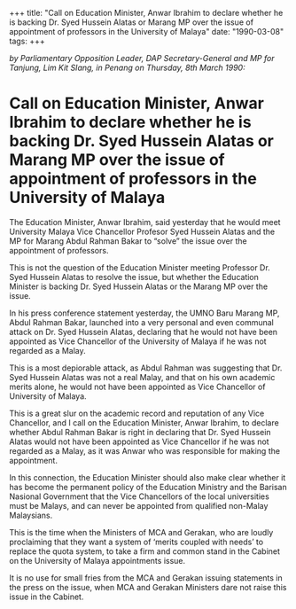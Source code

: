 +++ 
title: "Call on Education Minister, Anwar Ibrahim to declare whether he is backing Dr. Syed Hussein Alatas or Marang MP over the issue of appointment of professors in the University of Malaya"
date: "1990-03-08"
tags:
+++

_by Parliamentary Opposition Leader, DAP Secretary-General and MP for Tanjung, Lim Kit SIang, in Penang on Thursday, 8th March 1990:_

# Call on Education Minister, Anwar Ibrahim to declare whether he is backing Dr. Syed Hussein Alatas or Marang MP over the issue of appointment of professors in the University of Malaya

The Education Minister, Anwar Ibrahim, said yesterday that he would meet University Malaya Vice Chancellor Profesor Syed Hussein Alatas and the MP for Marang Abdul Rahman Bakar to “solve” the issue over the appointment of professors.</u>

This is not the question of the Education Minister meeting Professor Dr. Syed Hussein Alatas to resolve the issue, but whether the Education Minister is backing Dr. Syed Hussein Alatas or the Marang MP over the issue.

In his press conference statement yesterday, the UMNO Baru Marang MP, Abdul Rahman Bakar, launched into a very personal and even communal attack on Dr. Syed Hussein Alatas, declaring that he would not have been appointed as Vice Chancellor of the University of Malaya if he was not regarded as a Malay.

This is a most depiorable attack, as Abdul Rahman was suggesting that Dr. Syed Hussein Alatas was not a real Malay, and that on his own academic merits alone, he would not have been appointed as Vice Chancellor of University of Malaya.

This is a great slur on the academic record and reputation of any Vice Chancellor, and I call on the Education Minister, Anwar Ibrahim, to declare whether Abdul Rahman Bakar is right in declaring that Dr. Syed Hussein Alatas would not have been appointed as Vice Chancellor if he was not regarded as a Malay, as it was Anwar who was responsible for making the appointment.

In this connection, the Education Minister should also make clear whether it has become the permanent policy of the Education Ministry and the Barisan Nasional Government that the Vice Chancellors of the local universities must be Malays, and can never be appointed from qualified non-Malay Malaysians.

This is the time when the Ministers of MCA and Gerakan, who are loudly proclaiming that they want a system of ‘merits coupled with needs’ to replace the quota system, to take a firm and common stand in the Cabinet on the University of Malaya appointments issue.

It is no use for small fries from the MCA and Gerakan issuing statements in the press on the issue, when MCA and Gerakan Ministers dare not raise this issue in the Cabinet.
 
